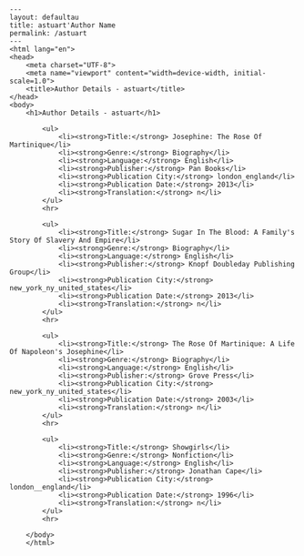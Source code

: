 
    ---
    layout: defaultau
    title: astuart'Author Name 
    permalink: /astuart
    ---
    <html lang="en">
    <head>
        <meta charset="UTF-8">
        <meta name="viewport" content="width=device-width, initial-scale=1.0">
        <title>Author Details - astuart</title>
    </head>
    <body>
        <h1>Author Details - astuart</h1>
        
            <ul>
                <li><strong>Title:</strong> Josephine: The Rose Of Martinique</li>
                <li><strong>Genre:</strong> Biography</li>
                <li><strong>Language:</strong> English</li>
                <li><strong>Publisher:</strong> Pan Books</li>
                <li><strong>Publication City:</strong> london_england</li>
                <li><strong>Publication Date:</strong> 2013</li>
                <li><strong>Translation:</strong> n</li>
            </ul>
            <hr>
            
            <ul>
                <li><strong>Title:</strong> Sugar In The Blood: A Family's Story Of Slavery And Empire</li>
                <li><strong>Genre:</strong> Biography</li>
                <li><strong>Language:</strong> English</li>
                <li><strong>Publisher:</strong> Knopf Doubleday Publishing Group</li>
                <li><strong>Publication City:</strong> new_york_ny_united_states</li>
                <li><strong>Publication Date:</strong> 2013</li>
                <li><strong>Translation:</strong> n</li>
            </ul>
            <hr>
            
            <ul>
                <li><strong>Title:</strong> The Rose Of Martinique: A Life Of Napoleon's Josephine</li>
                <li><strong>Genre:</strong> Biography</li>
                <li><strong>Language:</strong> English</li>
                <li><strong>Publisher:</strong> Grove Press</li>
                <li><strong>Publication City:</strong> new_york_ny_united_states</li>
                <li><strong>Publication Date:</strong> 2003</li>
                <li><strong>Translation:</strong> n</li>
            </ul>
            <hr>
            
            <ul>
                <li><strong>Title:</strong> Showgirls</li>
                <li><strong>Genre:</strong> Nonfiction</li>
                <li><strong>Language:</strong> English</li>
                <li><strong>Publisher:</strong> Jonathan Cape</li>
                <li><strong>Publication City:</strong> london__england</li>
                <li><strong>Publication Date:</strong> 1996</li>
                <li><strong>Translation:</strong> n</li>
            </ul>
            <hr>
            
        </body>
        </html>
        